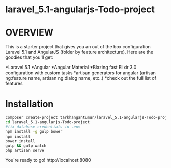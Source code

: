 # laravel_5.1-angularjs-Todo-project

# OVERVIEW

This is a starter project that gives you an out of the box configuration Laravel 5.1 and AngularJS (folder by feature architecture). Here are the goodies that you'll get:

*Laravel 5.1
*Angular
*Angular Material
*Blazing fast Elixir 3.0 configuration with custom tasks
*artisan generators for angular (artisan ng:feature name, artisan ng:dialog name, etc..)
*check out the full list of features

# Installation

```bash
composer create-project tarkhangantumur/laravel_5.1-angularjs-Todo-project --prefer-dist
cd laravel_5.1-angularjs-Todo-project
#fix database credentials in .env
npm install -g gulp bower
npm install
bower install
gulp && gulp watch
php artisan serve
```
You're ready to go! http://localhost:8080
